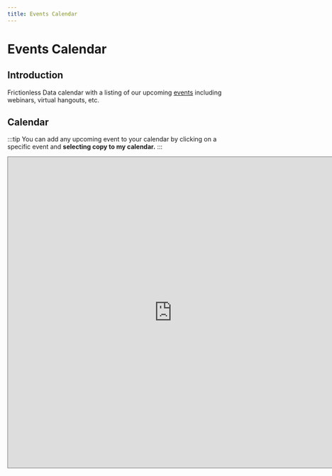 ```yaml
---
title: Events Calendar
---
```


# Events Calendar

## Introduction

Frictionless Data calendar with a listing of our upcoming [events](/tag/events/) including webinars, virtual hangouts, etc.

## Calendar

:::tip
  You can add any upcoming event to your calendar by clicking on a specific event and **selecting copy to my calendar.**
:::

<iframe src="https://calendar.google.com/calendar/embed?height=700&amp;wkst=1&amp;bgcolor=%23EF6C00&amp;ctz=Europe%2FRome&amp;src=b2tmbi5vcmdfaDk3bm05ZDhxcG50cXExc2ZzcWZnbTNwdTBAZ3JvdXAuY2FsZW5kYXIuZ29vZ2xlLmNvbQ&amp;color=%23EF6C00" style="border:solid 1px #777" width="740" height="700" frameborder="0" scrolling="no"></iframe>
